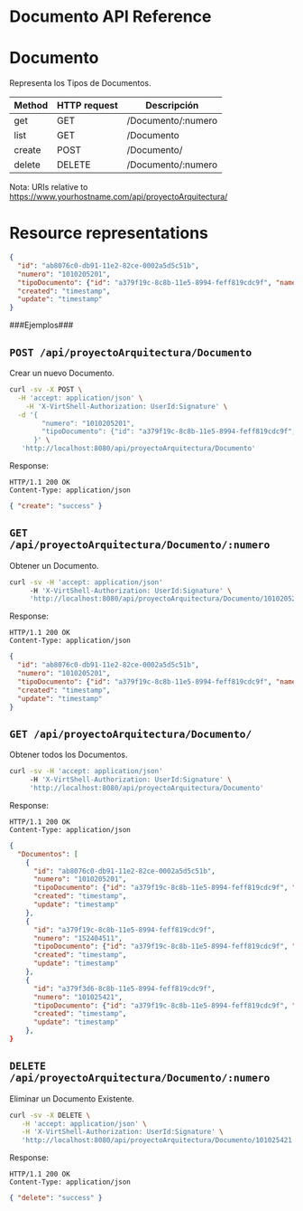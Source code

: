 Documento API Reference
====================

Documento
====
Representa los Tipos de Documentos.

| Method | HTTP request | Descripción |
| --- | --- | ---- |
| get | GET | /Documento/:numero | Obtiene un Documento por ID. |
| list | GET | /Documento | Obtiene una lista de Documentos. |
| create | POST | /Documento/ | Ingresar un nuevo Documento. |
| delete | DELETE | /Documento/:numero | Elimina un Documento Existente. |

Nota:
URIs relative to https://www.yourhostname.com/api/proyectoArquitectura/

Resource representations
========================
```json
{
  "id": "ab8076c0-db91-11e2-82ce-0002a5d5c51b",
  "numero": "1010205201",
  "tipoDocumento": {"id": "a379f19c-8c8b-11e5-8994-feff819cdc9f", "name": "Tarjeta_Identidad"},
  "created": "timestamp",
  "update": "timestamp"
}
```

###Ejemplos###

`POST /api/proyectoArquitectura/Documento`
--------------------------------------------

Crear un nuevo Documento.

```sh
curl -sv -X POST \
  -H 'accept: application/json' \
    -H 'X-VirtShell-Authorization: UserId:Signature' \
  -d '{ 
        "numero": "1010205201",
        "tipoDocumento": {"id": "a379f19c-8c8b-11e5-8994-feff819cdc9f", "name": "Tarjeta_Identidad"}
      }' \
   'http://localhost:8080/api/proyectoArquitectura/Documento'
```

Response:
```
HTTP/1.1 200 OK
Content-Type: application/json
```
```json
{ "create": "success" }
```

`GET /api/proyectoArquitectura/Documento/:numero`
----------------------------------------------

Obtener un Documento.

```sh
curl -sv -H 'accept: application/json' 
     -H 'X-VirtShell-Authorization: UserId:Signature' \ 
     'http://localhost:8080/api/proyectoArquitectura/Documento/1010205201'
```

Response:
```
HTTP/1.1 200 OK
Content-Type: application/json
```
```json
{
  "id": "ab8076c0-db91-11e2-82ce-0002a5d5c51b",
  "numero": "1010205201",
  "tipoDocumento": {"id": "a379f19c-8c8b-11e5-8994-feff819cdc9f", "name": "Tarjeta_Identidad"},
  "created": "timestamp",
  "update": "timestamp"
}
```

`GET /api/proyectoArquitectura/Documento/`
----------------------------------------------

Obtener todos los Documentos.

```sh
curl -sv -H 'accept: application/json' 
     -H 'X-VirtShell-Authorization: UserId:Signature' \ 
     'http://localhost:8080/api/proyectoArquitectura/Documento'
```

Response:
```
HTTP/1.1 200 OK
Content-Type: application/json
```
```json
{
  "Documentos": [
    {
      "id": "ab8076c0-db91-11e2-82ce-0002a5d5c51b",
      "numero": "1010205201",
      "tipoDocumento": {"id": "a379f19c-8c8b-11e5-8994-feff819cdc9f", "name": "Tarjeta_Identidad"},
      "created": "timestamp",
      "update": "timestamp"
    },
    {
      "id": "a379f19c-8c8b-11e5-8994-feff819cdc9f",
      "numero": "152404511",
      "tipoDocumento": {"id": "a379f19c-8c8b-11e5-8994-feff819cdc9f", "name": "Tarjeta_Identidad"},
      "created": "timestamp",
      "update": "timestamp"
    },
    {
      "id": "a379f3d6-8c8b-11e5-8994-feff819cdc9f",
      "numero": "101025421",
      "tipoDocumento": {"id": "a379f19c-8c8b-11e5-8994-feff819cdc9f", "name": "Cedula_Ciudadania"},
      "created": "timestamp",
      "update": "timestamp"
    },        
}   
```

`DELETE /api/proyectoArquitectura/Documento/:numero`
----------------------------------------------
Eliminar un Documento Existente.

```sh
curl -sv -X DELETE \
   -H 'accept: application/json' \
   -H 'X-VirtShell-Authorization: UserId:Signature' \
   'http://localhost:8080/api/proyectoArquitectura/Documento/101025421'
```

Response:
```
HTTP/1.1 200 OK
Content-Type: application/json
```
```json
{ "delete": "success" }
```
